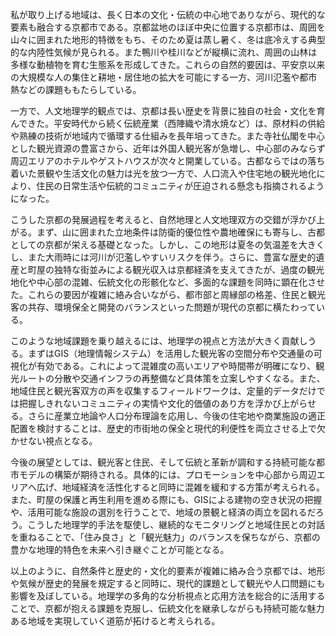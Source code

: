 私が取り上げる地域は、長く日本の文化・伝統の中心地でありながら、現代的な要素も融合する京都市である。京都盆地のほぼ中央に位置する京都市は、周囲を山々に囲まれた地形的特徴をもち、そのため夏は蒸し暑く、冬は底冷えする典型的な内陸性気候が見られる。また鴨川や桂川などが縦横に流れ、周囲の山林は多様な動植物を育む生態系を形成してきた。これらの自然的要因は、平安京以来の大規模な人の集住と耕地・居住地の拡大を可能にする一方、河川氾濫や都市熱などの課題ももたらしている。

一方で、人文地理学的観点では、京都は長い歴史を背景に独自の社会・文化を育んできた。平安時代から続く伝統産業（西陣織や清水焼など）は、原材料の供給や熟練の技術が地域内で循環する仕組みを長年培ってきた。また寺社仏閣を中心とした観光資源の豊富さから、近年は外国人観光客が急増し、中心部のみならず周辺エリアのホテルやゲストハウスが次々と開業している。古都ならではの落ち着いた景観や生活文化の魅力は光を放つ一方で、人口流入や住宅地の観光地化により、住民の日常生活や伝統的コミュニティが圧迫される懸念も指摘されるようになった。

こうした京都の発展過程を考えると、自然地理と人文地理双方の交錯が浮かび上がる。まず、山に囲まれた立地条件は防衛的優位性や農地確保にも寄与し、古都としての京都が栄える基礎となった。しかし、この地形は夏冬の気温差を大きくし、また大雨時には河川が氾濫しやすいリスクを伴う。さらに、豊富な歴史的遺産と町屋の独特な街並みによる観光収入は京都経済を支えてきたが、過度の観光地化や中心部の混雑、伝統文化の形骸化など、多面的な課題を同時に顕在化させた。これらの要因が複雑に絡み合いながら、都市部と周縁部の格差、住民と観光客の共存、環境保全と開発のバランスといった問題が現代の京都に横たわっている。

このような地域課題を乗り越えるには、地理学の視点と方法が大きく貢献しうる。まずはGIS（地理情報システム）を活用した観光客の空間分布や交通量の可視化が有効である。これによって混雑度の高いエリアや時間帯が明確になり、観光ルートの分散や交通インフラの再整備など具体策を立案しやすくなる。また、地域住民と観光客双方の声を収集するフィールドワークは、定量的データだけでは把握しきれないコミュニティの実情や文化的価値のあり方を浮かび上がらせる。さらに産業立地論や人口分布理論を応用し、今後の住宅地や商業施設の適正配置を検討することは、歴史的市街地の保全と現代的利便性を両立させる上で欠かせない視点となる。

今後の展望としては、観光客と住民、そして伝統と革新が調和する持続可能な都市モデルの構築が期待される。具体的には、プロモーションを中心部から周辺エリアへ広げ、地域経済を活性化すると同時に混雑を緩和する方策が考えられる。また、町屋の保護と再生利用を進める際にも、GISによる建物の空き状況の把握や、活用可能な施設の選別を行うことで、地域の景観と経済の両立を図れるだろう。こうした地理学的手法を駆使し、継続的なモニタリングと地域住民との対話を重ねることで、「住み良さ」と「観光魅力」のバランスを保ちながら、京都の豊かな地理的特色を未来へ引き継ぐことが可能となる。

以上のように、自然条件と歴史的・文化的要素が複雑に絡み合う京都では、地形や気候が歴史的発展を規定すると同時に、現代的課題として観光や人口問題にも影響を及ぼしている。地理学の多角的な分析視点と応用方法を総合的に活用することで、京都が抱える課題を克服し、伝統文化を継承しながらも持続可能な魅力ある地域を実現していく道筋が拓けると考えられる。